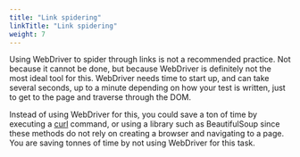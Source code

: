 ```yaml
---
title: "Link spidering"
linkTitle: "Link spidering"
weight: 7
---
```


Using WebDriver to spider through links
is not a recommended practice. Not because it cannot be done,
but because WebDriver is definitely not the most ideal tool for this.
WebDriver needs time to start up,
and can take several seconds, up to a minute
depending on how your test is written,
just to get to the page and traverse through the DOM.

Instead of using WebDriver for this,
you could save a ton of time
by executing a [curl](//curl.haxx.se/) command,
or using a library such as BeautifulSoup
since these methods do not rely
on creating a browser and navigating to a page.
You are saving tonnes of time by not using WebDriver for this task.

